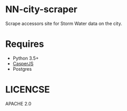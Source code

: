 # NN-city-scraper

Scrape accessors site for Storm Water data on the city. 


Requires
===
- Python 3.5+ 
- [CasperJS](http://casperjs.org/)
- Postgres

LICENCSE 
===
APACHE 2.0 
